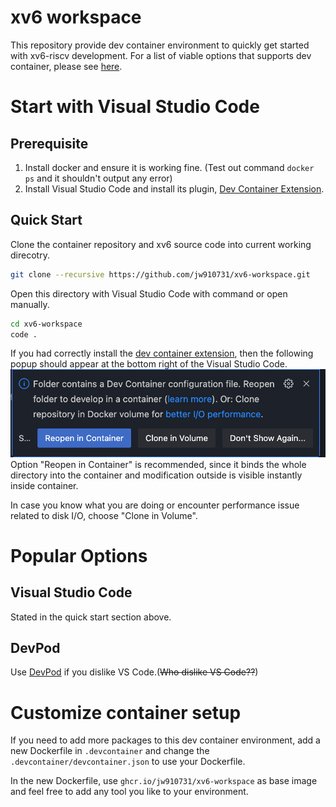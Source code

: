 # xv6 workspace

This repository provide dev container environment to quickly get started with xv6-riscv development. For a list of viable options that supports dev container, please see [here](https://containers.dev/supporting).

# Start with Visual Studio Code
## Prerequisite
1. Install docker and ensure it is working fine. (Test out command `docker ps` and it shouldn't output any error)
2. Install Visual Studio Code and install its plugin, [Dev Container Extension](https://marketplace.visualstudio.com/items?itemName=ms-vscode-remote.remote-containers).

## Quick Start
Clone the container repository and xv6 source code into current working direcotry.
```bash
git clone --recursive https://github.com/jw910731/xv6-workspace.git
```

Open this directory with Visual Studio Code with command or open manually.
```bash
cd xv6-workspace
code .
```

If you had correctly install the [dev container extension](https://marketplace.visualstudio.com/items?itemName=ms-vscode-remote.remote-containers), then the following popup should appear at the bottom right of the Visual Studio Code.
![Popup at the right bottom of Visual Studio Code](/img/open-in-vscode.png)
Option "Reopen in Container" is recommended, since it binds the whole directory into the container and modification outside is visible instantly inside container.

In case you know what you are doing or encounter performance issue related to disk I/O, choose "Clone in Volume".

# Popular Options

## Visual Studio Code
Stated in the quick start section above.

## DevPod
Use [DevPod](https://devpod.sh/) if you dislike VS Code.(~~Who dislike VS Code??~~)

# Customize container setup

If you need to add more packages to this dev container environment, add a new Dockerfile in `.devcontainer` and change the `.devcontainer/devcontainer.json` to use your Dockerfile.

In the new Dockerfile, use `ghcr.io/jw910731/xv6-workspace` as base image and feel free to add any tool you like to your environment.

